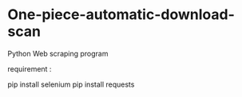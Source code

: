 # One-piece-automatic-download-scan
Python Web scraping program

requirement :

pip install selenium
pip install requests
